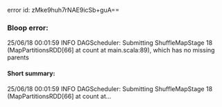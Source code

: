 error id: zMke9huh7rNAE9icSb+guA==
### Bloop error:

25/06/18 00:01:59 INFO DAGScheduler: Submitting ShuffleMapStage 18 (MapPartitionsRDD[66] at count at main.scala:89), which has no missing parents
#### Short summary: 

25/06/18 00:01:59 INFO DAGScheduler: Submitting ShuffleMapStage 18 (MapPartitionsRDD[66] at count at...